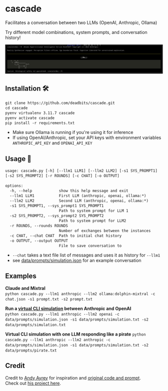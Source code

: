 # cascade
Facilitates a conversation between two LLMs (OpenAI, Anthropic, Ollama)

Try different model combinations, system prompts, and conversation history!

![example](/data/assets/1.png)

## Installation 🛠️
```
git clone https://github.com/deadbits/cascade.git
cd cascade
pyenv virtualenv 3.11.7 cascade
pyenv activate cascade
pip install -r requirements.txt
```

* Make sure Ollama is running if you're using it for inference
* If using OpenAI/Anthropic, set your API keys with environment variables `ANTHROPIC_API_KEY` and `OPENAI_API_KEY`

## Usage 🚀

```
usage: cascade.py [-h] [--llm1 LLM1] [--llm2 LLM2] [-s1 SYS_PROMPT1] [-s2 SYS_PROMPT2] [-r ROUNDS] [-c CHAT] [-o OUTPUT]

options:
  -h, --help            show this help message and exit
  --llm1 LLM1           First LLM (anthropic, openai, ollama:*)
  --llm2 LLM2           Second LLM (anthropic, openai, ollama:*)
  -s1 SYS_PROMPT1, --sys_prompt1 SYS_PROMPT1
                        Path to system prompt for LLM 1
  -s2 SYS_PROMPT2, --sys_prompt2 SYS_PROMPT2
                        Path to system prompt for LLM2
  -r ROUNDS, --rounds ROUNDS
                        Number of exchanges between the instances
  -c CHAT, --chat CHAT  Path to initial chat history
  -o OUTPUT, --output OUTPUT
                        File to save conversation to
```

* `--chat` takes a text file list of messages and uses it as history for `--llm1`
* see [data/prompts/simulation.json](data/prompts/simulation.json) for an example conversation

## Examples

**Claude and Mixtral**  
`python cascade.py --llm1 anthropic --llm2 ollama:dolphin-mixtral -c chat.json -s1 prompt.txt -s2 prompt.txt`

**Run a [virtual CLI simulation](https://twitter.com/AndyAyrey/status/1769942282168664104) between Anthropic and OpenAI**  
`python cascade.py --llm1 anthropic --llm2 openai -c data/prompts/simulation.json -s1 data/prompts/simulation.txt -s2 data/prompts/simulation.txt`

**Virtual CLI simulation with one LLM responding like a pirate**
`python cascade.py --llm1 anthropic --llm2 anthropic -c data/prompts/simulation.json -s1 data/prompts/simulation.txt -s2 data/prompts/pirate.txt`

## Credit
Credit to [Andy Ayrey](https://twitter.com/AndyAyrey/status/1769942282168664104) for inspiration and [original code and prompt](https://www.codedump.xyz/py/ZfkQmMk8I7ecLbIk).  
Check out [his project here](https://dreams-of-an-electric-mind.webflow.io/).
